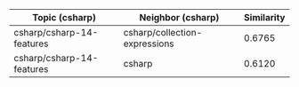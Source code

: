 | Topic (csharp) | Neighbor (csharp) | Similarity |
|-------------|-------------------|------------|
| csharp/csharp-14-features | csharp/collection-expressions | 0.6765 |
| csharp/csharp-14-features | csharp | 0.6120 |
